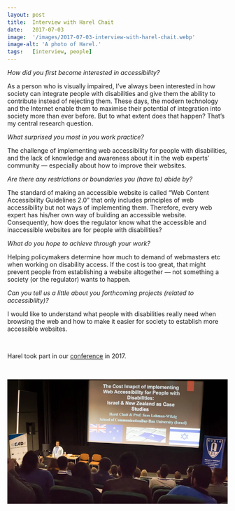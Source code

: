 ```yaml
---
layout: post
title:  Interview with Harel Chait
date:   2017-07-03
image:  '/images/2017-07-03-interview-with-harel-chait.webp'
image-alt: 'A photo of Harel.'
tags:   [interview, people]
---
```


*How did you first become interested in accessibility?*

As a person who is visually impaired, I’ve always been interested in how society can integrate people with disabilities and give them the ability to contribute instead of rejecting them. These days, the modern technology and the Internet enable them to maximise their potential of integration into society more than ever before. But to what extent does that happen? That’s my central research question.

*What surprised you most in you work practice?*

The challenge of implementing web accessibility for people with disabilities, and the lack of knowledge and awareness about it in the web experts’ community — especially about how to improve their websites.

*Are there any restrictions or boundaries you (have to) abide by?*

The standard of making an accessible website is called “Web Content Accessibility Guidelines 2.0” that only includes principles of web accessibility but not ways of implementing them. Therefore, every web expert has his/her own way of building an accessible website. Consequently, how does the regulator know what the accessible and inaccessible websites are for people with disabilities?

*What do you hope to achieve through your work?*

Helping policymakers determine how much to demand of webmasters etc when working on disability access. If the cost is too great, that might prevent people from establishing a website altogether — not something a society (or the regulator) wants to happen.

*Can you tell us a little about you forthcoming projects (related to accessibility)?*

I would like to understand what people with disabilities really need when browsing the web and how to make it easier for society to establish more accessible websites.

<br>

Harel took part in our [conference](conference-on-accessibility-in-film-television-and-interactive-media) in 2017.

<br>

![Harel presenting](../images/2017-07-03-interview-with-harel-chait-conference.webp)
